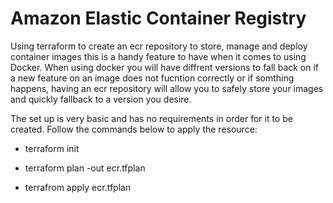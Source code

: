 # Amazon Elastic Container Registry
Using terraform to create an ecr repository to store, manage and deploy container images this is a handy feature to have when it comes to using Docker. When using docker you will have diffrent versions to fall back on if a new feature on an image does not fucntion correctly or if somthing happens, having an ecr repository will allow you to safely store your images and quickly fallback to a version you desire.

The set up is very basic and has no requirements in order for it to be created. Follow the commands below to apply the resource:

* terraform init

* terraform plan -out ecr.tfplan

* terrafrom apply ecr.tfplan
